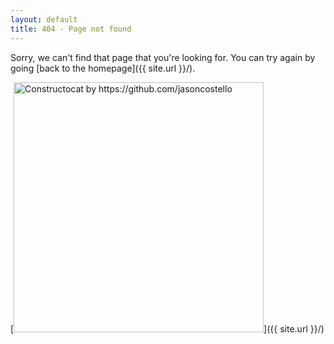 ```yaml
---
layout: default
title: 404 - Page not found
---
```


Sorry, we can't find that page that you're looking for. You can try again by going [back to the homepage]({{ site.url }}/).

[<img src="{{ site.url }}/static/img/404.jpg" alt="Constructocat by https://github.com/jasoncostello" style="width: 400px;"/>]({{ site.url }}/)
